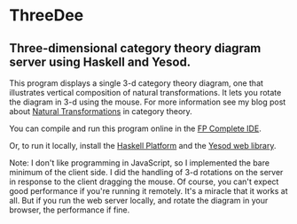 # ThreeDee
## Three-dimensional category theory diagram server using Haskell and Yesod.

This program displays a single 3-d category theory diagram, one that illustrates vertical composition of natural transformations. 
It lets you rotate the diagram in 3-d using the mouse.
For more information see my blog post about [Natural Transformations](http://bartoszmilewski.com/2015/04/07/natural-transformations/)
in category theory.

You can compile and run this program online in the [FP Complete IDE](https://www.fpcomplete.com/user/bartosz/threedee).

Or, to run it locally, install the [Haskell Platform](https://www.haskell.org/platform/) 
and the [Yesod web library](http://www.yesodweb.com/page/quickstart).

Note: I don't like programming in JavaScript, so I implemented the bare minimum of the client side. 
I did the handling of 3-d rotations on the server in response to the client dragging the mouse. 
Of course, you can't expect good performance if you're running it remotely.
It's a miracle that it works at all. But if you run the web server locally, and rotate the diagram in your browser, 
the performance if fine.
